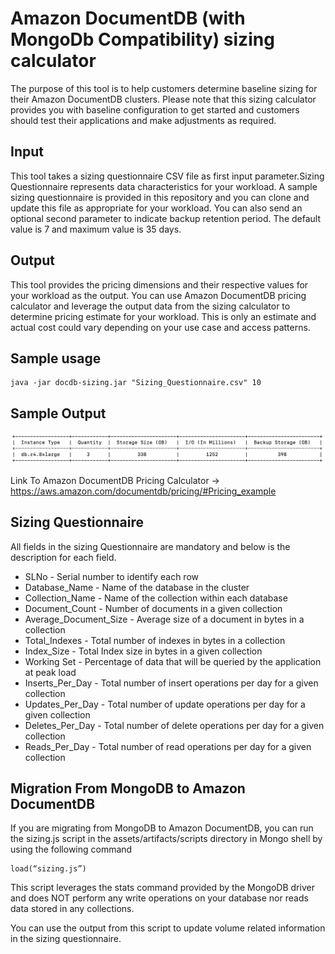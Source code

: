 # Amazon DocumentDB (with MongoDb Compatibility) sizing calculator

The purpose of this tool is to help customers determine baseline sizing for their Amazon DocumentDB clusters. Please note that this sizing calculator provides you with baseline configuration to get started and customers should test their applications and make adjustments as required.
## Input
This tool takes a sizing questionnaire CSV file as first input parameter.Sizing Questionnaire represents data characteristics for your workload. A sample sizing questionnaire is provided in this repository and you can clone and update this file as appropriate for your workload. You can also send an optional second parameter to indicate backup retention period. The default value is 7 and maximum value is 35 days. 
## Output
This tool provides the pricing dimensions and their respective values for your workload as the output. You can use Amazon DocumentDB pricing calculator and leverage the output data from the sizing calculator to determine pricing estimate for your workload. This is only an estimate and actual cost could vary depending on your use case and access patterns. 
## Sample usage
    java -jar docdb-sizing.jar "Sizing_Questionnaire.csv" 10

## Sample Output 

![Alt text](assets/artifacts/Sample_Output.png?raw=true "Sample Output")

Link To Amazon DocumentDB Pricing Calculator -> https://aws.amazon.com/documentdb/pricing/#Pricing_example 
    
## Sizing Questionnaire
All fields in the sizing Questionnaire are mandatory and below is the description for each field.
* SLNo - Serial number to identify each row
* Database_Name - Name of the database in the cluster
* Collection_Name - Name of the collection within each database
* Document_Count - Number of documents in a given collection
* Average_Document_Size - Average size of a document in bytes in a collection
* Total_Indexes - Total number of indexes in bytes in a collection
* Index_Size - Total Index size in bytes in a given collection
* Working Set - Percentage of data that will be queried by the application at peak load
* Inserts_Per_Day - Total number of insert operations per day for a given collection
* Updates_Per_Day - Total number of update operations per day for a given collection
* Deletes_Per_Day - Total number of delete operations per day for a given collection
* Reads_Per_Day - Total number of read operations per day for a given collection
 
## Migration From MongoDB to Amazon DocumentDB
If you are migrating from MongoDB to Amazon DocumentDB, you can run the sizing.js script in the assets/artifacts/scripts directory in Mongo shell by using the following command 

    load(“sizing.js”)

This script leverages the stats command provided by the MongoDB driver and does NOT perform any write operations on your database nor reads data stored in any collections.

You can use the output from this script to update volume related information in the sizing questionnaire.
 
